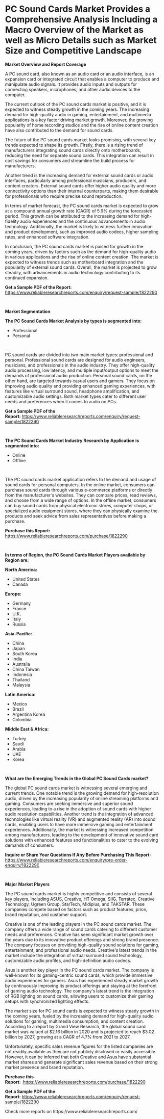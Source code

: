 <p><h1>PC Sound Cards Market Provides a Comprehensive Analysis Including a Macro Overview of the Market as well as Micro Details such as Market Size and Competitive Landscape</h1></p><p><strong>Market Overview and Report Coverage</strong></p>
<p><p>A PC sound card, also known as an audio card or an audio interface, is an expansion card or integrated circuit that enables a computer to produce and manipulate audio signals. It provides audio inputs and outputs for connecting speakers, microphones, and other audio devices to the computer.</p><p>The current outlook of the PC sound cards market is positive, and it is expected to witness steady growth in the coming years. The increasing demand for high-quality audio in gaming, entertainment, and multimedia applications is a key factor driving market growth. Moreover, the growing popularity of home recording studios and the rise of online content creation have also contributed to the demand for sound cards.</p><p>The future of the PC sound cards market looks promising, with several key trends expected to shape its growth. Firstly, there is a rising trend of manufacturers integrating sound cards directly onto motherboards, reducing the need for separate sound cards. This integration can result in cost savings for consumers and streamline the build process for manufacturers.</p><p>Another trend is the increasing demand for external sound cards or audio interfaces, particularly among professional musicians, producers, and content creators. External sound cards offer higher audio quality and more connectivity options than their internal counterparts, making them desirable for professionals who require precise sound reproduction.</p><p>In terms of market forecast, the PC sound cards market is expected to grow at a compound annual growth rate (CAGR) of 5.9% during the forecasted period. This growth can be attributed to the increasing demand for high-fidelity audio experiences and the continuous advancements in audio technology. Additionally, the market is likely to witness further innovation and product development, such as improved audio codecs, higher sampling rates, and enhanced software integration.</p><p>In conclusion, the PC sound cards market is poised for growth in the coming years, driven by factors such as the demand for high-quality audio in various applications and the rise of online content creation. The market is expected to witness trends such as motherboard integration and the popularity of external sound cards. Overall, the market is projected to grow steadily, with advancements in audio technology contributing to its continued expansion.</p></p>
<p><strong>Get a Sample PDF of the Report:</strong> <a href="https://www.reliableresearchreports.com/enquiry/request-sample/1822290">https://www.reliableresearchreports.com/enquiry/request-sample/1822290</a></p>
<p>&nbsp;</p>
<p><strong>Market Segmentation</strong></p>
<p><strong>The PC Sound Cards Market Analysis by types is segmented into:</strong></p>
<p><ul><li>Professional</li><li>Personal</li></ul></p>
<p>&nbsp;</p>
<p><p>PC sound cards are divided into two main market types: professional and personal. Professional sound cards are designed for audio engineers, musicians, and professionals in the audio industry. They offer high-quality audio processing, low latency, and multiple input/output options to meet the demands of professional audio production. Personal sound cards, on the other hand, are targeted towards casual users and gamers. They focus on improving audio quality and providing enhanced gaming experiences, with features like virtual surround sound, headphone amplification, and customizable audio settings. Both market types cater to different user needs and preferences when it comes to audio on PCs.</p></p>
<p><strong>Get a Sample PDF of the Report:</strong>&nbsp;<a href="https://www.reliableresearchreports.com/enquiry/request-sample/1822290">https://www.reliableresearchreports.com/enquiry/request-sample/1822290</a></p>
<p>&nbsp;</p>
<p><strong>The PC Sound Cards Market Industry Research by Application is segmented into:</strong></p>
<p><ul><li>Online</li><li>Offline</li></ul></p>
<p>&nbsp;</p>
<p><p>The PC sound cards market application refers to the demand and usage of sound cards for personal computers. In the online market, consumers can purchase sound cards through various e-commerce platforms or directly from the manufacturer's websites. They can compare prices, read reviews, and choose from a wide range of options. In the offline market, consumers can buy sound cards from physical electronic stores, computer shops, or specialized audio equipment stores, where they can physically examine the products and seek advice from sales representatives before making a purchase.</p></p>
<p><strong>Purchase this Report:</strong>&nbsp; <a href="https://www.reliableresearchreports.com/purchase/1822290">https://www.reliableresearchreports.com/purchase/1822290</a></p>
<p>&nbsp;</p>
<p><strong>In terms of Region, the PC Sound Cards Market Players available by Region are:</strong></p>
<p>
    <p> <strong> North America: </strong>
        <ul>
            <li>United States</li>
            <li>Canada</li>
        </ul>
        </p> 
    <p> <strong> Europe: </strong>
        <ul>
            <li>Germany</li>
            <li>France</li>
            <li>U.K.</li>
            <li>Italy</li>
            <li>Russia</li>
        </ul>
        </p> 
    <p> <strong> Asia-Pacific: </strong>
        <ul>
            <li>China</li>
            <li>Japan</li>
            <li>South Korea</li>
            <li>India</li>
            <li>Australia</li>
            <li>China Taiwan</li>
            <li>Indonesia</li>
            <li>Thailand</li>
            <li>Malaysia</li>
        </ul>
        </p> 
    <p> <strong> Latin America: </strong>
        <ul>
            <li>Mexico</li>
            <li>Brazil</li>
            <li>Argentina Korea</li>
            <li>Colombia</li>
        </ul>
        </p> 
    <p> <strong> Middle East & Africa: </strong>
        <ul>
            <li>Turkey</li>
            <li>Saudi</li>
            <li>Arabia</li>
            <li>UAE</li>
            <li>Korea</li>
        </ul>
    </p>
    </p>
<p>&nbsp;</p>
<p><strong>What are the Emerging Trends in the Global PC Sound Cards market?</strong></p>
<p><p>The global PC sound cards market is witnessing several emerging and current trends. One notable trend is the growing demand for high-resolution audio, driven by the increasing popularity of online streaming platforms and gaming. Consumers are seeking immersive and superior sound experiences, leading to a rise in the adoption of sound cards with higher audio resolution capabilities. Another trend is the integration of advanced technologies like virtual reality (VR) and augmented reality (AR) into sound cards, enabling users to have more immersive gaming and entertainment experiences. Additionally, the market is witnessing increased competition among manufacturers, leading to the development of innovative sound card solutions with enhanced features and functionalities to cater to the evolving demands of consumers.</p></p>
<p><strong>Inquire or Share Your Questions If Any Before Purchasing This Report</strong>- <a href="https://www.reliableresearchreports.com/enquiry/pre-order-enquiry/1822290">https://www.reliableresearchreports.com/enquiry/pre-order-enquiry/1822290</a></p>
<p>&nbsp;</p>
<p><strong>Major Market Players</strong></p>
<p><p>The PC sound cards market is highly competitive and consists of several key players, including ASUS, Creative, HT Omega, SIIG, Terratec, Creative Technology, Ugreen Group, StarTech, Midiplus, and TAKSTAR. These companies compete based on factors such as product features, price, brand reputation, and customer support.</p><p>Creative is one of the leading players in the PC sound cards market. The company offers a wide range of sound cards catering to different customer needs and preferences. Creative has seen significant market growth over the years due to its innovative product offerings and strong brand presence. The company focuses on providing high-quality sound solutions for gaming, entertainment, and professional audio needs. Creative's latest trends in the market include the integration of virtual surround sound technology, customizable audio profiles, and high-definition audio codecs.</p><p>Asus is another key player in the PC sound cards market. The company is well-known for its gaming-centric sound cards, which provide immersive audio experiences for gamers. Asus has experienced steady market growth by continuously improving its product offerings and staying at the forefront of gaming audio technology. The company's latest trend is the integration of RGB lighting on sound cards, allowing users to customize their gaming setups with synchronized lighting effects.</p><p>The market size for PC sound cards is expected to witness steady growth in the coming years, fueled by the increasing demand for high-quality audio solutions for gaming, multimedia consumption, and content creation. According to a report by Grand View Research, the global sound card market was valued at $2.16 billion in 2020 and is projected to reach $3.02 billion by 2027, growing at a CAGR of 4.7% from 2021 to 2027.</p><p>Unfortunately, specific sales revenue figures for the listed companies are not readily available as they are not publicly disclosed or easily accessible. However, it can be inferred that both Creative and Asus have substantial market shares and generate significant sales revenue based on their strong market presence and brand reputation.</p></p>
<p><strong>Purchase this Report:</strong>&nbsp;&nbsp;<a href="https://www.reliableresearchreports.com/purchase/1822290">https://www.reliableresearchreports.com/purchase/1822290</a></p>
<p></p>
<p><strong>Get a Sample PDF of the Report:</strong>&nbsp;<a href="https://www.reliableresearchreports.com/enquiry/request-sample/1822290">https://www.reliableresearchreports.com/enquiry/request-sample/1822290</a></p>
<p>Check more reports on https://www.reliableresearchreports.com/</p>